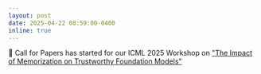 ```yaml
---
layout: post
date: 2025-04-22 08:59:00-0400
inline: true
---
```


:loudspeaker: Call for Papers has started for our ICML 2025 Workshop on ["The Impact of Memorization on Trustworthy Foundation Models"](https://icml2025memfm.github.io/)
